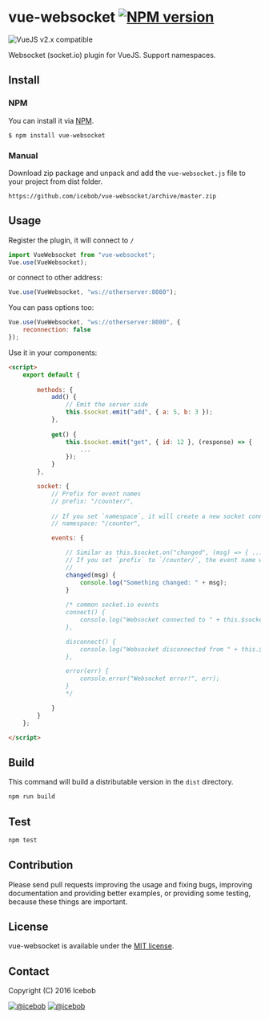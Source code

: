 # vue-websocket [![NPM version](https://img.shields.io/npm/v/vue-websocket.svg)](https://www.npmjs.com/package/vue-websocket)
![VueJS v2.x compatible](https://img.shields.io/badge/vue%202.x-compatible-green.svg)

Websocket (socket.io) plugin for VueJS. Support namespaces.


## Install
### NPM
You can install it via [NPM](http://npmjs.org/).
```
$ npm install vue-websocket
```
### Manual
Download zip package and unpack and add the `vue-websocket.js` file to your project from dist folder.
```
https://github.com/icebob/vue-websocket/archive/master.zip
```

## Usage
Register the plugin, it will connect to `/`
```js
import VueWebsocket from "vue-websocket";
Vue.use(VueWebsocket);
```
or connect to other address:
```js
Vue.use(VueWebsocket, "ws://otherserver:8080");
```
You can pass options too:
```js
Vue.use(VueWebsocket, "ws://otherserver:8080", {
	reconnection: false
});
```


Use it in your components:
```html
<script>
	export default {
		
		methods: {
			add() {
		  		// Emit the server side
		  		this.$socket.emit("add", { a: 5, b: 3 });    
			},
			
			get() {
		  		this.$socket.emit("get", { id: 12 }, (response) => {
					...
				});    
			}
		},

		socket: {
			// Prefix for event names
			// prefix: "/counter/",
			
			// If you set `namespace`, it will create a new socket connection to the namespace instead of `/`
			// namespace: "/counter",

			events: {

				// Similar as this.$socket.on("changed", (msg) => { ... });
				// If you set `prefix` to `/counter/`, the event name will be `/counter/changed`
				//
				changed(msg) {
					console.log("Something changed: " + msg);
				}
				
				/* common socket.io events
				connect() {
					console.log("Websocket connected to " + this.$socket.nsp);
				},

				disconnect() {
					console.log("Websocket disconnected from " + this.$socket.nsp);
				},

				error(err) {
					console.error("Websocket error!", err);
				}
				*/

			}
		}
	};

</script>
```

## Build
This command will build a distributable version in the `dist` directory.
```bash
npm run build
```

## Test
```bash
npm test
```

## Contribution
Please send pull requests improving the usage and fixing bugs, improving documentation and providing better examples, or providing some testing, because these things are important.

## License
vue-websocket is available under the [MIT license](https://tldrlegal.com/license/mit-license).

## Contact

Copyright (C) 2016 Icebob

[![@icebob](https://img.shields.io/badge/github-icebob-green.svg)](https://github.com/icebob) [![@icebob](https://img.shields.io/badge/twitter-Icebobcsi-blue.svg)](https://twitter.com/Icebobcsi)
